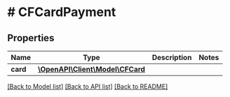 # # CFCardPayment

## Properties

Name | Type | Description | Notes
------------ | ------------- | ------------- | -------------
**card** | [**\OpenAPI\Client\Model\CFCard**](CFCard.md) |  |

[[Back to Model list]](../../README.md#models) [[Back to API list]](../../README.md#endpoints) [[Back to README]](../../README.md)
